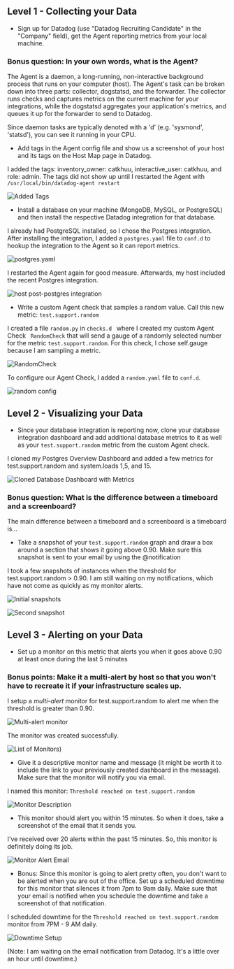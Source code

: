## Level 1 - Collecting your Data

* Sign up for Datadog (use "Datadog Recruiting Candidate" in the "Company" field), get the Agent reporting metrics from your local machine.

 ### Bonus question: In your own words, what is the Agent?

 The Agent is a daemon, a long-running, non-interactive background process that runs on your computer (host). The Agent's task can be broken down into three parts: collector, dogstatsd, and the forwarder. The collector runs checks and captures metrics on the current machine for your integrations, while the dogstatsd aggregates your application's metrics, and queues it up for the forwarder to send to Datadog.

 Since daemon tasks are typically denoted with a 'd' (e.g. 'sysmond', 'statsd'), you can see it running in your CPU.

* Add tags in the Agent config file and show us a screenshot of your host and its tags on the Host Map page in Datadog.

I added the tags: inventory_owner: catkhuu, interactive_user: catkhuu, and role: admin. The tags did not show up until I restarted the Agent with ``` /usr/local/bin/datadog-agent restart ```

![Added Tags](https://github.com/catkhuu/hiring-engineers/blob/catkhuu-support-eng/images/dd_host_map_with_tags.png)


* Install a database on your machine (MongoDB, MySQL, or PostgreSQL) and then install the respective Datadog integration for that database.

I already had PostgreSQL installed, so I chose the Postgres integration. After installing the integration, I added a ``` postgres.yaml ``` file to ``` conf.d ``` to hookup the integration to the Agent so it can report metrics.

![postgres.yaml](https://github.com/catkhuu/hiring-engineers/catkhuu-support-eng/images/dd_postgres_yaml.png)

I restarted the Agent again for good measure. Afterwards, my host included the recent Postgres integration.

![host post-postgres integration](https://github.com/catkhuu/hiring-engineers/catkhuu-support-eng/images/dd_postgres_yaml.png)

* Write a custom Agent check that samples a random value. Call this new metric: `test.support.random`

I created a file ``` random.py ``` in ```checks.d ``` where I created my custom Agent Check ``` RandomCheck``` that will send a gauge of a randomly selected number for the metric ``` test.support.random ```. For this check, I chose self.gauge because I am sampling a metric.

![RandomCheck](https://github.com/catkhuu/hiring-engineers/catkhuu-support-eng/images/dd_random_py.png)

To configure our Agent Check, I added a ``` random.yaml ``` file to ``` conf.d ```.  

![random config](https://github.com/catkhuu/hiring-engineers/catkhuu-support-eng/images/dd_random_yaml.png)


## Level 2 - Visualizing your Data

* Since your database integration is reporting now, clone your database integration dashboard and add additional database metrics to it as well as your `test.support.random` metric from the custom Agent check.

I cloned my Postgres Overview Dashboard and added a few metrics for test.support.random and system.loads 1,5, and 15.

![Cloned Database Dashboard with Metrics](https://github.com/catkhuu/hiring-engineers/catkhuu-support-eng/images/dd_updated_cloned_dashboard.png)

### Bonus question: What is the difference between a timeboard and a screenboard?

The main difference between a timeboard and a screenboard is a timeboard is...


* Take a snapshot of your `test.support.random` graph and draw a box around a section that shows it going above 0.90. Make sure this snapshot is sent to your email by using the @notification

I took a few snapshots of instances when the threshold for test.support.random > 0.90. I am still waiting on my notifications, which have not come as quickly as my monitor alerts.

![Initial snapshots](https://github.com/catkhuu/hiring-engineers/blob/catkhuu-support-eng/images/dd_snapshot_test_support_random.png)

![Second snapshot](https://github.com/catkhuu/hiring-engineers/blob/catkhuu-support-eng/images/dd_second_snapshot.png)


## Level 3 - Alerting on your Data

* Set up a monitor on this metric that alerts you when it goes above 0.90 at least once during the last 5 minutes

### Bonus points:  Make it a multi-alert by host so that you won't have to recreate it if your infrastructure scales up.

I setup a *multi-alert* monitor for test.support.random to alert me when the threshold is greater than 0.90.

![Multi-alert monitor](https://github.com/catkhuu/hiring-engineers/blob/catkhuu-support-eng/images/dd_monitor_setup_form.png)

The monitor was created successfully.

![List of Monitors](https://github.com/catkhuu/hiring-engineers/blob/catkhuu-support-eng/images/dd_monitors_listed.png))

* Give it a descriptive monitor name and message (it might be worth it to include the link to your previously created dashboard in the message).  Make sure that the monitor will notify you via email.

I named this monitor: ``` Threshold reached on test.support.random ```

![Monitor Description](https://github.com/catkhuu/hiring-engineers/blob/catkhuu-support-eng/images/dd_monitor_description.png)

* This monitor should alert you within 15 minutes. So when it does, take a screenshot of the email that it sends you.

I've received over 20 alerts within the past 15 minutes. So, this monitor is definitely doing its job.

![Monitor Alert Email](https://github.com/catkhuu/hiring-engineers/blob/catkhuu-support-eng/images/dd_email_notif_threshold_reached.png)

* Bonus: Since this monitor is going to alert pretty often, you don't want to be alerted when you are out of the office. Set up a scheduled downtime for this monitor that silences it from 7pm to 9am daily. Make sure that your email is notified when you schedule the downtime and take a screenshot of that notification.

I scheduled downtime for the ``` Threshold reached on test.support.random ``` monitor from 7PM - 9 AM daily.

![Downtime Setup](https://github.com/catkhuu/hiring-engineers/blob/catkhuu-support-eng/images/dd_downtime_setup.png)

(Note: I am waiting on the email notification from Datadog. It's a little over an hour until downtime.)

